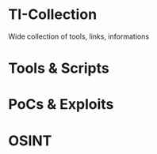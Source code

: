# TI-Collection
Wide collection of tools, links, informations

# Tools & Scripts

# PoCs & Exploits

# OSINT
